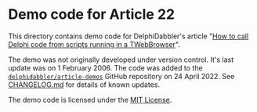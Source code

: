 # Demo code for Article 22

This directory contains demo code for DelphiDabbler's article "[How to call Delphi code from scripts running in a TWebBrowser](https://delphidabbler.com/articles/article-22)".

The demo was not originally developed under version control. It's last update was on 1 February 2006. The code was added to the [`delphidabbler/article-demos`](https://github.com/delphidabbler/article-demos) GitHub repository on 24 April 2022. See [CHANGELOG.md](./CHANGELOG.md) for details of known updates.

The demo code is licensed under the [MIT License](https://github.com/delphidabbler/article-demos/blob/master/LICENSE.md).

